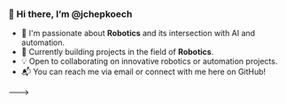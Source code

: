 ### 👋 Hi there, I’m @jchepkoech

- 🤖 I'm passionate about **Robotics** and its intersection with AI and automation.
- 🚀 Currently building projects in the field of **Robotics**.
- 💡 Open to collaborating on innovative robotics or automation projects.
- 📬 You can reach me via email or connect with me here on GitHub!

<!---
jchepkoech/jchepkoech is a ✨ special ✨ repository because its `README.md` (this file) appears on your GitHub profile.
You can click the Preview link to take a look at your changes.
--->
--->
